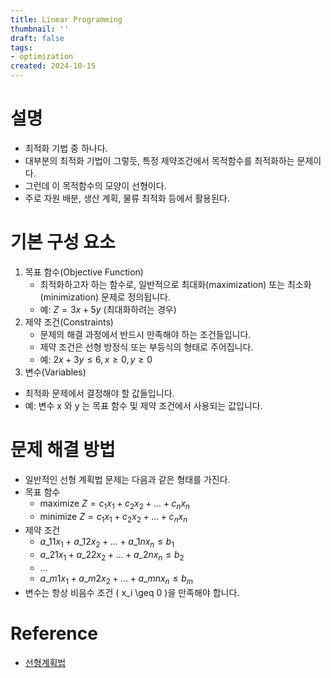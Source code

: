```yaml
---
title: Linear Programming
thumbnail: ''
draft: false
tags:
- optimization
created: 2024-10-15
---
```


# 설명

* 최적화 기법 중 하나다.
* 대부분의 최적화 기법이 그렇듯, 특정 제약조건에서 목적함수를 최적화하는 문제이다.
* 그런데 이 목적함수의 모양이 선형이다.
* 주로 자원 배분, 생산 계획, 물류 최적화 등에서 활용된다.

# 기본 구성 요소

1. 목표 함수(Objective Function)
   * 최적화하고자 하는 함수로, 일반적으로 최대화(maximization) 또는 최소화(minimization) 문제로 정의됩니다.
   * 예:  $Z = 3x + 5y$  (최대화하려는 경우)
1. 제약 조건(Constraints)
   * 문제의 해결 과정에서 반드시 만족해야 하는 조건들입니다.
   * 제약 조건은 선형 방정식 또는 부등식의 형태로 주어집니다.
   * 예:  $2x + 3y \leq 6 ,  x \geq 0 ,  y \geq 0$
1. 변수(Variables)

* 최적화 문제에서 결정해야 할 값들입니다.
* 예: 변수  x 와  y 는 목표 함수 및 제약 조건에서 사용되는 값입니다.

# 문제 해결 방법

* 일반적인 선형 계획법 문제는 다음과 같은 형태를 가진다.
* 목표 함수
  * $\text{maximize} \ Z = c_1x_1 + c_2x_2 + \ldots + c_nx_n$
  * $\text{minimize} \ Z = c_1x_1 + c_2x_2 + \ldots + c_nx_n$
* 제약 조건
  * $a\_{11}x_1 + a\_{12}x_2 + \ldots + a\_{1n}x_n \leq b_1$
  * $a\_{21}x_1 + a\_{22}x_2 + \ldots + a\_{2n}x_n \leq b_2$
  * $\ldots$
  * $a\_{m1}x_1 + a\_{m2}x_2 + \ldots + a\_{mn}x_n \leq b_m$
* 변수는 항상 비음수 조건 ( x_i \geq 0 )을 만족해야 합니다.

# Reference

* [선형계획법](https://ko.wikipedia.org/wiki/%EC%84%A0%ED%98%95_%EA%B3%84%ED%9A%8D%EB%B2%95)
